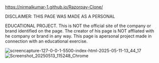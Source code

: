 https://nirmalkumar-1.github.io/Razorpay-Clone/

DISCLAIMER: THIS PAGE WAS
MADE AS A PERSONAL


EDUCATIONAL PROJECT. This
is NOT the official site of the
company or brand identified
on the page. The creator of
his page is NOT affliated with
he company or brand in any
way. This page is apersonal
project made in connection
with an educational exercise.

![screencapture-127-0-0-1-5500-index-html-2025-05-11-13_44_17](https://github.com/user-attachments/assets/413b0c33-f333-44c0-9464-40aa1440ab23)
![Screenshot_20250513_115248_Chrome](https://github.com/user-attachments/assets/76d803c7-e7a1-4413-9ce2-8a967816a173)
